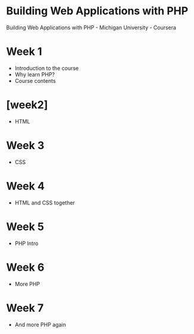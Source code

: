 # Building Web Applications with PHP
Building Web Applications with PHP - Michigan University - Coursera

# Week 1
* Introduction to the course
* Why learn PHP?
* Course contents

# [week2] 
* HTML

# Week 3
* CSS

# Week 4
* HTML and CSS together

# Week 5
* PHP Intro

# Week 6
* More PHP

# Week 7
* And more PHP again
